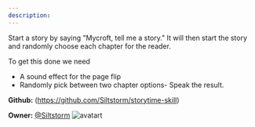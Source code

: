 ```yaml
---
description: 
---
```

Start a story by saying "Mycroft, tell me a story."
It will then start the story and randomly choose each chapter for the reader.

To get this done we need
- A sound effect for the page flip
- Randomly pick between two chapter options- Speak the result.

**Github:** (https://github.com/Siltstorm/storytime-skill)

**Owner:** [@Siltstorm](https://github.com/Siltstorm) ![avatart](https://avatars2.githubusercontent.com/u/18223312?v=4)

